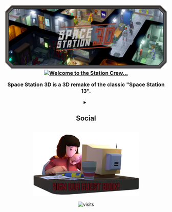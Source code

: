 <h3 align="center">
    <img src="profile/images/SS3DBanner7b.png" alt="SS3D">
    <a href="https://git.io/typing-svg">
      <img src="https://readme-typing-svg.demolab.com?font=Orbitron&weight=600&size=25&duration=2500&pause=1000&color=B33225&center=true&vCenter=true&multiline=true&repeat=true&width=420&height=75&lines=Welcome+to+the+station+crew.;Please+enjoy+your+stay!" alt="Welcome to the Station Crew..." />
    </a>
    <p>Space Station 3D is a 3D remake of the classic "Space Station 13".</p>
</h3>

<!-- New typing images can be generated at: https://readme-typing-svg.demolab.com/demo/ -->

<details>
  <summary  align="center"><h2>Social</h2></summary>

<div>
  <h3 align="center">Contact</h3>
  <p align="center">
    <a href="mailto:ress3d.project@gmail.com">
      <img src="https://cdn.simpleicons.org/gmail/#EA4335" alt="gmail" height="50" />
    </a>&ensp;
    <a href="https://discord.gg/3ny9tdH">
      <img src="https://cdn.simpleicons.org/discord/#5865F2" alt="discord" height="50" />
    </a>&ensp;
    <a href="https://www.reddit.com/r/RESS3D/">
      <img src="https://cdn.simpleicons.org/reddit/#FF4500" alt="reddit" height="50" />
    </a>&ensp;
    <a href="https://www.reddit.com/r/RESS3D/">
      <img src="https://cdn.simpleicons.org/twitter/#1DA1F2" alt="twitter" height="50" />
    </a>&ensp;
    <a href="https://www.youtube.com/@spacestation3d">
      <img src="https://cdn.simpleicons.org/youtube/#FF0000" alt="youtube" height="50" />
    </a>&ensp;
    <a href="https://www.youtube.com/watch?v=dQw4w9WgXcQ">
      <img src="https://cdn.simpleicons.org/tiktok/#000000" alt="tiktok" height="50" />
    </a>
  </p>
  <h3 align="center">Donate</h3>
  <p align="center">
    <a href="https://www.paypal.me/SpaceStation3D">
      <img src="https://cdn.simpleicons.org/paypal/#00457C" alt="paypal" height="50" />
    </a>&ensp;
    <a href="https://www.patreon.com/ss3d">
      <img src="https://cdn.simpleicons.org/patreon/#FF424D" alt="patreon" height="50" />
    </a>
  </p>
</div>

</details>

<!-- This page can be automated to update after a given period to include -->
<!-- our most recent tweets, youtube videos, and/or github stats. -->

<p align="center">
  <a href="https://github.com/RE-SS3D/SS3D/discussions/1169">
    <img src="profile/images/guestbook.png" alt="guestbook" height="200" />
  </a>
</p>

<p align="center">
  <img src="https://visitor-badge.glitch.me/badge?page_id=RE-SS3D&left_color=grey&right_color=red" alt="visits">
</p>
